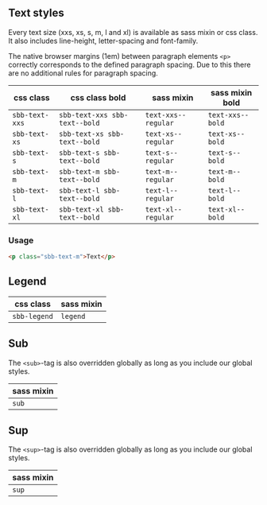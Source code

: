 ## Text styles

Every text size (xxs, xs, s, m, l and xl) is available as sass mixin or css class.
It also includes line-height, letter-spacing and font-family.

The native browser margins (1em) between paragraph elements `<p>` correctly corresponds
to the defined paragraph spacing. Due to this there are no additional rules for paragraph spacing.

| css class      | css class bold                | sass mixin          | sass mixin bold  |
| -------------- | ----------------------------- | ------------------- | ---------------- |
| `sbb-text-xxs` | `sbb-text-xxs sbb-text--bold` | `text-xxs--regular` | `text-xxs--bold` |
| `sbb-text-xs`  | `sbb-text-xs sbb-text--bold`  | `text-xs--regular`  | `text-xs--bold`  |
| `sbb-text-s`   | `sbb-text-s sbb-text--bold`   | `text-s--regular`   | `text-s--bold`   |
| `sbb-text-m`   | `sbb-text-m sbb-text--bold`   | `text-m--regular`   | `text-m--bold`   |
| `sbb-text-l`   | `sbb-text-l sbb-text--bold`   | `text-l--regular`   | `text-l--bold`   |
| `sbb-text-xl`  | `sbb-text-xl sbb-text--bold`  | `text-xl--regular`  | `text-xl--bold`  |

### Usage

```html
<p class="sbb-text-m">Text</p>
```

## Legend

| css class    | sass mixin |
| ------------ | ---------- |
| `sbb-legend` | `legend`   |

## Sub

The `<sub>`-tag is also overridden globally as long as you include our global styles.

| sass mixin |
| ---------- |
| `sub`      |

## Sup

The `<sup>`-tag is also overridden globally as long as you include our global styles.

| sass mixin |
| ---------- |
| `sup`      |
